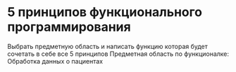 # 5 принципов функционального программирования

Выбрать предметную область и написать функцию которая будет сочетать в себе все 5 принципов
 Предметная область по функционалке: Обработка данных о пациентах
